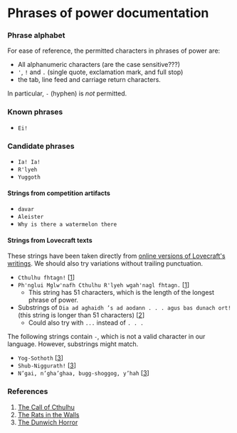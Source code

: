 # Phrases of power documentation

### Phrase alphabet

For ease of reference, the permitted characters in phrases of power are:

 * All alphanumeric characters (are the case sensitive???)
 * `'`, `!` and `.` (single quote, exclamation mark, and full stop)
 * the tab, line feed and carriage return characters.

In particular, `-` (hyphen) is *not* permitted.

### Known phrases

 * `Ei!`

### Candidate phrases

 * `Ia! Ia!`
 * `R'lyeh`
 * `Yuggoth`

#### Strings from competition artifacts 

 * `davar`
 * `Aleister`
 * `Why is there a watermelon there`

#### Strings from Lovecraft texts

These strings have been taken directly from [online versions of Lovecraft's writings](http://www.hplovecraft.com/writings/texts/).  We should also try variations without trailing punctuation.

 * `Cthulhu fhtagn!` [<a href="#cc">1</a>]
 * `Ph'nglui Mglw'nafh Cthulhu R'lyeh wgah'nagl fhtagn.` [<a href="#cc">1</a>]
   * This string has 51 characters, which is the length of the longest phrase of power.
 * Substrings of `Dia ad aghaidh ’s ad aodann . . . agus bas dunach ort!` (this string is longer than 51 characters) [<a href="#rw">2</a>]
   * Could also try with `...` instead of `. . .`

The following strings contain `-`, which is not a valid character in our language.  However, substrings might match.

 * `Yog-Sothoth` [<a href="#dh">3</a>]
 * `Shub-Niggurath!` [<a href="#dh">3</a>]
 * `N’gai, n’gha’ghaa, bugg-shoggog, y’hah` [<a href="#dh">3</a>]

### References

 1. <a name="cc"></a> [The Call of Cthulhu](http://www.hplovecraft.com/writings/fiction/cc.aspx)
 2. <a name="rw"></a> [The Rats in the Walls](http://www.hplovecraft.com/writings/texts/fiction/rw.aspx)
 3. <a name="dh"></a> [The Dunwich Horror](http://www.hplovecraft.com/writings/texts/fiction/dh.aspx)
